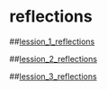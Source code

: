 # reflections

##[lession_1_reflections](lession_1_reflections.txt)

##[lession_2_reflections](lession_2_reflections.txt)

##[lession_3_reflections](lession_3_reflectrions.md)
